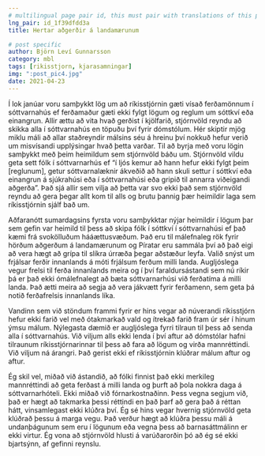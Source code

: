 ```yaml
---
# multilingual page pair id, this must pair with translations of this page. (This name must be unique)
lng_pair: id_1f39dfdd3a
title: Hertar aðgerðir á landamærunum

# post specific
author: Björn Leví Gunnarsson
category: mbl
tags: [rikisstjorn, kjarasamningar]
img: ":post_pic4.jpg"
date: 2021-04-23
---
```


Í lok janúar voru samþykkt lög um að ríkisstjórnin gæti vísað ferðamönnum í sóttvarnahús ef ferðamaður gæti ekki fylgt lögum og reglum um sóttkví eða einangrun. Allir ættu að vita hvað gerðist í kjölfarið, stjórnvöld reyndu að skikka alla í sóttvarnahús en töpuðu því fyrir dómstólum. Hér skiptir mjög miklu máli að allar staðreyndir málsins séu á hreinu því nokkuð hefur verið um misvísandi upplýsingar hvað þetta varðar. Til að byrja með voru lögin samþykkt með þeim heimildum sem stjórnvöld báðu um. Stjórnvöld vildu geta sett fólk í sóttvarnarhús ef “í ljós kemur að hann hefur ekki fylgt þeim [reglunum], getur sóttvarnalæknir ákveðið að hann skuli settur í sóttkví eða einangrun á sjúkrahúsi eða í sóttvarnahúsi eða gripið til annarra viðeigandi aðgerða”. Það sjá allir sem vilja að þetta var svo ekki það sem stjórnvöld reyndu að gera þegar allt kom til alls og brutu þannig þær heimildir laga sem ríkisstjórnin sjálf bað um.

Aðfaranótt sumardagsins fyrsta voru samþykktar nýjar heimildir í lögum þar sem gefin var heimild til þess að skipa fólk í sóttkví í sóttvarnahúsi ef það kæmi frá svokölluðum hááættusvæðum. Það eru til málefnaleg rök fyrir hörðum aðgerðum á landamærunum og Píratar eru sammála því að það eigi að vera hægt að grípa til slíkra úrræða þegar aðstæður leyfa. Valið snýst um frjálsar ferðir innanlands á móti frjálsum ferðum milli landa. Augljóslega vegur frelsi til ferða innanlands meira og í því faraldursástandi sem nú ríkir þá er það ekki ómálefnalegt að bæta sóttvarnarhúsi við ferðatíma á milli landa. Það ætti meira að segja að vera jákvætt fyrir ferðamenn, sem geta þá notið ferðafrelsis innanlands líka.

Vandinn sem við stöndum frammi fyrir er hins vegar að núverandi ríkisstjórn hefur ekki farið vel með ótakmarkað vald og ítrekað farið fram úr sér í hinum ýmsu málum. Nýlegasta dæmið er augljóslega fyrri tilraun til þess að senda alla í sóttvarnahús. Við viljum alls ekki lenda í því aftur að dómstólar hafni tilraunum ríkisstjórnarinnar til þess að fara að lögum og virða mannréttindi. Við viljum ná árangri. Það gerist ekki ef ríkisstjórnin klúðrar málum aftur og aftur. 

Ég skil vel, miðað við ástandið, að fólki finnist það ekki merkileg mannréttindi að geta ferðast á milli landa og þurft að þola nokkra daga á sóttvarnarhóteli. Ekki miðað við fórnarkostnaðinn. Þess vegna segjum við, það er hægt að takmarka þessi réttindi en það þarf að gera það á réttan hátt, vinsamlegast ekki klúðra því. Ég sé hins vegar hvernig stjórnvöld geta klúðrað þessu á marga vegu. Það verður hægt að klúðra þessu máli á undanþágunum sem eru í lögunum eða vegna þess að barnasáttmálinn er ekki virtur. Ég vona að stjórnvöld hlusti á varúðarorðin þó að ég sé ekki bjartsýnn, af gefinni reynslu.


